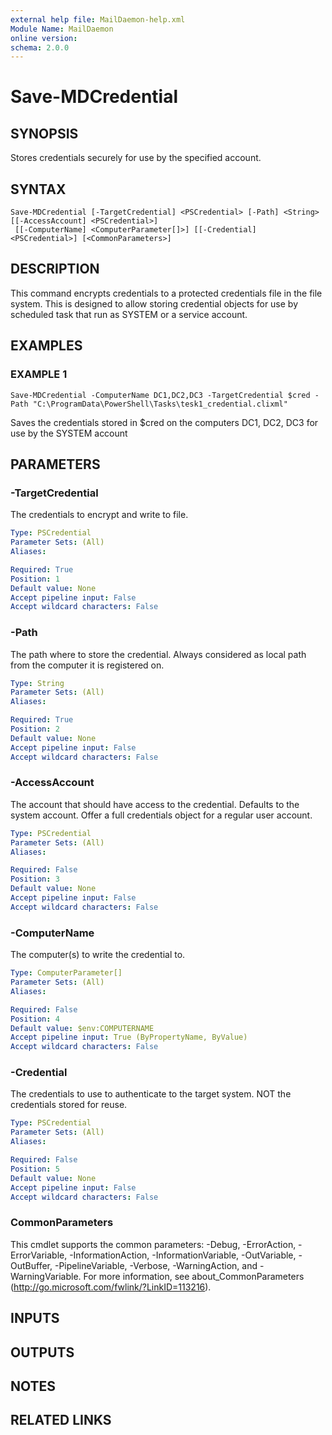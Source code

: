 ```yaml
---
external help file: MailDaemon-help.xml
Module Name: MailDaemon
online version:
schema: 2.0.0
---
```


# Save-MDCredential

## SYNOPSIS
Stores credentials securely for use by the specified account.

## SYNTAX

```
Save-MDCredential [-TargetCredential] <PSCredential> [-Path] <String> [[-AccessAccount] <PSCredential>]
 [[-ComputerName] <ComputerParameter[]>] [[-Credential] <PSCredential>] [<CommonParameters>]
```

## DESCRIPTION
This command encrypts credentials to a protected credentials file in the file system.
This is designed to allow storing credential objects for use by scheduled task that run as SYSTEM or a service account.

## EXAMPLES

### EXAMPLE 1
```
Save-MDCredential -ComputerName DC1,DC2,DC3 -TargetCredential $cred -Path "C:\ProgramData\PowerShell\Tasks\tesk1_credential.clixml"
```

Saves the credentials stored in $cred on the computers DC1, DC2, DC3 for use by the SYSTEM account

## PARAMETERS

### -TargetCredential
The credentials to encrypt and write to file.

```yaml
Type: PSCredential
Parameter Sets: (All)
Aliases:

Required: True
Position: 1
Default value: None
Accept pipeline input: False
Accept wildcard characters: False
```

### -Path
The path where to store the credential.
Always considered as local path from the computer it is registered on.

```yaml
Type: String
Parameter Sets: (All)
Aliases:

Required: True
Position: 2
Default value: None
Accept pipeline input: False
Accept wildcard characters: False
```

### -AccessAccount
The account that should have access to the credential.
Defaults to the system account.
Offer a full credentials object for a regular user account.

```yaml
Type: PSCredential
Parameter Sets: (All)
Aliases:

Required: False
Position: 3
Default value: None
Accept pipeline input: False
Accept wildcard characters: False
```

### -ComputerName
The computer(s) to write the credential to.

```yaml
Type: ComputerParameter[]
Parameter Sets: (All)
Aliases:

Required: False
Position: 4
Default value: $env:COMPUTERNAME
Accept pipeline input: True (ByPropertyName, ByValue)
Accept wildcard characters: False
```

### -Credential
The credentials to use to authenticate to the target system.
NOT the credentials stored for reuse.

```yaml
Type: PSCredential
Parameter Sets: (All)
Aliases:

Required: False
Position: 5
Default value: None
Accept pipeline input: False
Accept wildcard characters: False
```

### CommonParameters
This cmdlet supports the common parameters: -Debug, -ErrorAction, -ErrorVariable, -InformationAction, -InformationVariable, -OutVariable, -OutBuffer, -PipelineVariable, -Verbose, -WarningAction, and -WarningVariable. For more information, see about_CommonParameters (http://go.microsoft.com/fwlink/?LinkID=113216).

## INPUTS

## OUTPUTS

## NOTES

## RELATED LINKS
